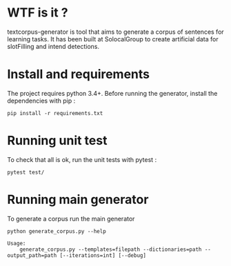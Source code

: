 # WTF is it ?
textcorpus-generator is tool that aims to generate a corpus of sentences for learning tasks.
It has been built at SolocalGroup to create artificial data for slotFilling and intend detections.

# Install and requirements
The project requires python 3.4+.
Before running the generator, install the dependencies with pip :

```
pip install -r requirements.txt
```

# Running unit test
To check that all is ok, run the unit tests with pytest :

```
pytest test/
```

# Running main generator
To generate a corpus run the main generator
```
python generate_corpus.py --help

Usage:
    generate_corpus.py --templates=filepath --dictionaries=path --output_path=path [--iterations=int] [--debug]
```
